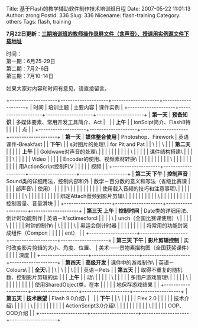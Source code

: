 Title: 基于Flash的教学辅助软件制作技术培训班日程
Date: 2007-05-22 11:01:13
Author: zrong
Postid: 336
Slug: 336
Nicename: flash-training
Category: others
Tags: flash, training

**7月22日更新：[三期培训班的教师操作录屏文件（含声音）、授课用实例源文件下载地址](/?p=342)**

时间：  
第一期：6月25-29日  
第二期：7月2-6日  
第三期：7月10-14日

如果大家对内容和时间有意见，请直接留言。

+--------------------+--------------------+--------------------+--------------------+
| 时间               | 培训主题           | 主要内容           | 课件实例           |
+--------------------+--------------------+--------------------+--------------------+
| **第一天**         | **预备知识**       | 多媒体要素、常用开发工具简介、Act |     |
| **上午**           |                    | ionScipt简介、Flash8特 |                |
|                    |                    | 点                 |                    |
+--------------------+--------------------+--------------------+--------------------+
| **第一天**         | **媒体整合使用**   | Photoshop、Firework | 英语课件-Breakfast |
| **下午**\          |                    | s对图片的处理\     | for Pit and Pat    |
| \                  |                    | \                  |                    |
|  **第二天**        |                    |                    |                    |
| **上午**           |                    | Goldwave对声音的处理\ |                 |
|                    |                    |                    |                    |
|                    |                    | \                  |                    |
|                    |                    |  课件结构搭建\     |                    |
|                    |                    | \                  |                    |
|                    |                    |  Video             |                    |
|                    |                    | Encoder的使用、视频素材转换\ |          |
|                    |                    |                    |                    |
|                    |                    | \                  |                    |
|                    |                    |                    |                    |
|                    |                    | 用ActionScript控制FLV |                 |
|                    |                    | 视频               |                    |
+--------------------+--------------------+--------------------+--------------------+
| **第二天 下午**    | **控制声音**       | Sound类的详细用法，控制内部和外 | 数学－百分数的意义和写法（省级比赛课 |
|                    |                    | 部声音\            | 使用）             |
|                    |                    | \                  |                    |
|                    |                    |                    |                    |
|                    |                    | 使用载入音频的技巧和注意事项\ |         |
|                    |                    |                    |                    |
|                    |                    | \                  |                    |
|                    |                    |                    |                    |
|                    |                    | 绑定Attach音频到影片剪辑\ |             |
|                    |                    |                    |                    |
|                    |                    | \                  |                    |
|                    |                    |                    |                    |
|                    |                    | 控制音量、音量滑块 |                    |
+--------------------+--------------------+--------------------+--------------------+
| **第三天 上午**    | **控制时间**       | Date类的详细用法、倒计时功能制作 | 英语－It'sctimecforcI |
|                    |                    | \                  | unch（全国比赛课使用）\ |
|                    |                    | \                  |                    |
|                    |                    |  时钟的制作\       | \                  |
|                    |                    | \                  |  奥运会倒计时器    |
|                    |                    |                    |                    |
|                    |                    | 将常用的功能封装成组件（Compon |        |
|                    |                    | ent）              |                    |
+--------------------+--------------------+--------------------+--------------------+
| **第三天 下午**    | **影片剪辑控制**   | 实时改变影片剪辑的大小、角度、位置、 | 美术——景物素描构图（全国获奖课件） |
|                    |                    | 深度               |                    |
+--------------------+--------------------+--------------------+--------------------+
| **第四天**         | **高级开发**       | 课件中的游戏制作\  | 英语－Colours\     |
| **全天**\          |                    | \                  | \                  |
| \                  |                    |                    |  英语－Pets        |
|  **第五天**        |                    | 取得不重复的随机数、控制影片剪辑的运 |  |
| **上午**           |                    | 动\                |                    |
|                    |                    | \                  |                    |
|                    |                    |  多用户游戏管理\   |                    |
|                    |                    | \                  |                    |
|                    |                    |                    |                    |
|                    |                    | 使用SharedObject类，在本 |              |
|                    |                    | 地保存游戏结果     |                    |
+--------------------+--------------------+--------------------+--------------------+
| **第五天**         | **技术展望**       | Flash 9.0介绍\     |                    |
| **下午**           |                    | \                  |                    |
|                    |                    |  Flex 2.0          |                    |
|                    |                    | 技术介绍\          |                    |
|                    |                    | \                  |                    |
|                    |                    |                    |                    |
|                    |                    | ActionScript3.0介绍\ |                  |
|                    |                    |                    |                    |
|                    |                    | \                  |                    |
|                    |                    |  OOP、OOD介绍      |                    |
+--------------------+--------------------+--------------------+--------------------+


